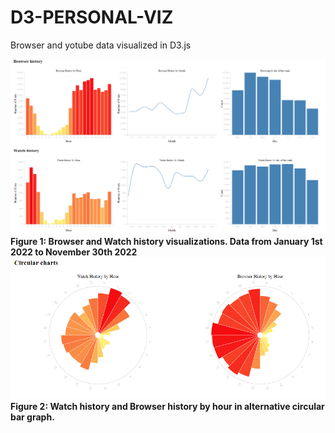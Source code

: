 # D3-PERSONAL-VIZ
Browser and yotube data visualized in D3.js

![Example six graphs](https://github.com/Sander-Marx/D3-PERSONAL-VIZ/blob/main/FIG1_SIX_GRAPHS_2022.png)  
**Figure 1: Browser and Watch history visualizations. Data from January 1st 2022 to November 30th 2022**
![Example circular graphs](https://github.com/Sander-Marx/D3-PERSONAL-VIZ/blob/main/FIG2_CIRCULAR_GRAPHS_2022.png)  
**Figure 2: Watch history and Browser history by hour in alternative circular bar graph.**
